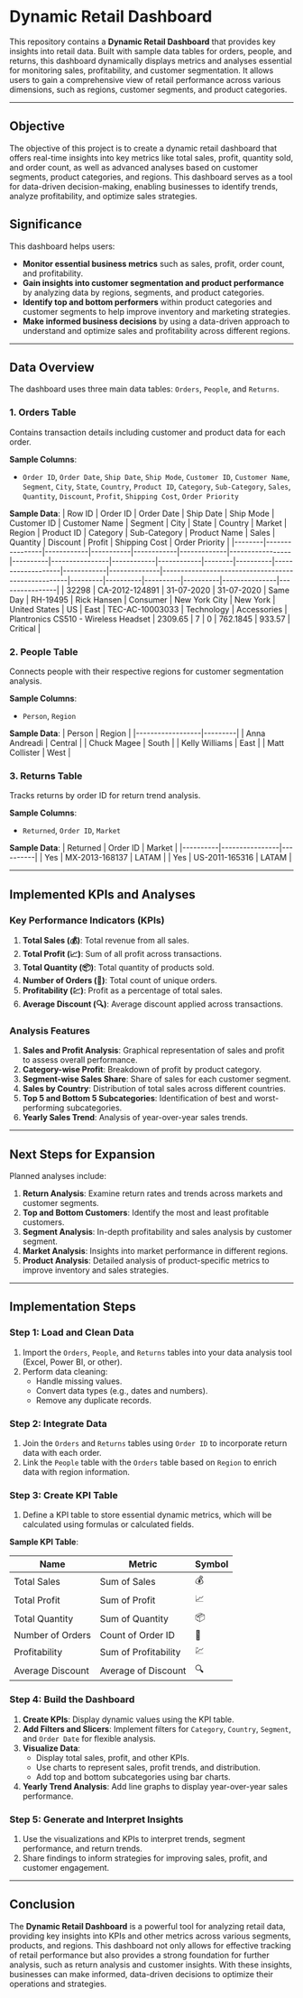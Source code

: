 # Dynamic Retail Dashboard

This repository contains a **Dynamic Retail Dashboard** that provides key insights into retail data. Built with sample data tables for orders, people, and returns, this dashboard dynamically displays metrics and analyses essential for monitoring sales, profitability, and customer segmentation. It allows users to gain a comprehensive view of retail performance across various dimensions, such as regions, customer segments, and product categories.

---

## Objective

The objective of this project is to create a dynamic retail dashboard that offers real-time insights into key metrics like total sales, profit, quantity sold, and order count, as well as advanced analyses based on customer segments, product categories, and regions. This dashboard serves as a tool for data-driven decision-making, enabling businesses to identify trends, analyze profitability, and optimize sales strategies.

## Significance

This dashboard helps users:
- **Monitor essential business metrics** such as sales, profit, order count, and profitability.
- **Gain insights into customer segmentation and product performance** by analyzing data by regions, segments, and product categories.
- **Identify top and bottom performers** within product categories and customer segments to help improve inventory and marketing strategies.
- **Make informed business decisions** by using a data-driven approach to understand and optimize sales and profitability across different regions.

---

## Data Overview

The dashboard uses three main data tables: `Orders`, `People`, and `Returns`.

### 1. Orders Table
Contains transaction details including customer and product data for each order.

**Sample Columns**:
- `Order ID`, `Order Date`, `Ship Date`, `Ship Mode`, `Customer ID`, `Customer Name`, `Segment`, `City`, `State`, `Country`, `Product ID`, `Category`, `Sub-Category`, `Sales`, `Quantity`, `Discount`, `Profit`, `Shipping Cost`, `Order Priority`

**Sample Data**:
| Row ID | Order ID       | Order Date | Ship Date | Ship Mode  | Customer ID | Customer Name   | Segment  | City           | State      | Country    | Market | Region   | Product ID        | Category   | Sub-Category | Product Name                                        | Sales   | Quantity | Discount | Profit   | Shipping Cost | Order Priority |
|--------|----------------|------------|-----------|------------|-------------|-----------------|----------|----------------|------------|------------|--------|----------|-------------------|------------|--------------|----------------------------------------------------|---------|----------|----------|----------|---------------|----------------|
| 32298  | CA-2012-124891 | 31-07-2020 | 31-07-2020 | Same Day   | RH-19495    | Rick Hansen     | Consumer | New York City  | New York   | United States | US  | East     | TEC-AC-10003033   | Technology | Accessories  | Plantronics CS510 - Wireless Headset               | 2309.65 | 7        | 0        | 762.1845 | 933.57       | Critical       |

### 2. People Table
Connects people with their respective regions for customer segmentation analysis.

**Sample Columns**:
- `Person`, `Region`

**Sample Data**:
| Person           | Region  |
|------------------|---------|
| Anna Andreadi    | Central |
| Chuck Magee      | South   |
| Kelly Williams   | East    |
| Matt Collister   | West    |

### 3. Returns Table
Tracks returns by order ID for return trend analysis.

**Sample Columns**:
- `Returned`, `Order ID`, `Market`

**Sample Data**:
| Returned | Order ID       | Market   |
|----------|----------------|----------|
| Yes      | MX-2013-168137 | LATAM    |
| Yes      | US-2011-165316 | LATAM    |

---

## Implemented KPIs and Analyses

### Key Performance Indicators (KPIs)
1. **Total Sales (💰)**: Total revenue from all sales.
2. **Total Profit (📈)**: Sum of all profit across transactions.
3. **Total Quantity (📦)**: Total quantity of products sold.
4. **Number of Orders (🛒)**: Total count of unique orders.
5. **Profitability (💹)**: Profit as a percentage of total sales.
6. **Average Discount (🔍)**: Average discount applied across transactions.

### Analysis Features
1. **Sales and Profit Analysis**: Graphical representation of sales and profit to assess overall performance.
2. **Category-wise Profit**: Breakdown of profit by product category.
3. **Segment-wise Sales Share**: Share of sales for each customer segment.
4. **Sales by Country**: Distribution of total sales across different countries.
5. **Top 5 and Bottom 5 Subcategories**: Identification of best and worst-performing subcategories.
6. **Yearly Sales Trend**: Analysis of year-over-year sales trends.

---

## Next Steps for Expansion

Planned analyses include:
1. **Return Analysis**: Examine return rates and trends across markets and customer segments.
2. **Top and Bottom Customers**: Identify the most and least profitable customers.
3. **Segment Analysis**: In-depth profitability and sales analysis by customer segment.
4. **Market Analysis**: Insights into market performance in different regions.
5. **Product Analysis**: Detailed analysis of product-specific metrics to improve inventory and sales strategies.

---

## Implementation Steps

### Step 1: Load and Clean Data
1. Import the `Orders`, `People`, and `Returns` tables into your data analysis tool (Excel, Power BI, or other).
2. Perform data cleaning:
   - Handle missing values.
   - Convert data types (e.g., dates and numbers).
   - Remove any duplicate records.

### Step 2: Integrate Data
1. Join the `Orders` and `Returns` tables using `Order ID` to incorporate return data with each order.
2. Link the `People` table with the `Orders` table based on `Region` to enrich data with region information.

### Step 3: Create KPI Table
1. Define a KPI table to store essential dynamic metrics, which will be calculated using formulas or calculated fields.

**Sample KPI Table**:

| Name           | Metric                | Symbol |
|----------------|-----------------------|--------|
| Total Sales    | Sum of Sales          | 💰     |
| Total Profit   | Sum of Profit         | 📈     |
| Total Quantity | Sum of Quantity       | 📦     |
| Number of Orders | Count of Order ID   | 🛒     |
| Profitability  | Sum of Profitability  | 💹     |
| Average Discount | Average of Discount | 🔍     |

### Step 4: Build the Dashboard
1. **Create KPIs**: Display dynamic values using the KPI table.
2. **Add Filters and Slicers**: Implement filters for `Category`, `Country`, `Segment`, and `Order Date` for flexible analysis.
3. **Visualize Data**:
   - Display total sales, profit, and other KPIs.
   - Use charts to represent sales, profit trends, and distribution.
   - Add top and bottom subcategories using bar charts.
4. **Yearly Trend Analysis**: Add line graphs to display year-over-year sales performance.

### Step 5: Generate and Interpret Insights
1. Use the visualizations and KPIs to interpret trends, segment performance, and return trends.
2. Share findings to inform strategies for improving sales, profit, and customer engagement.

---

## Conclusion

The **Dynamic Retail Dashboard** is a powerful tool for analyzing retail data, providing key insights into KPIs and other metrics across various segments, products, and regions. This dashboard not only allows for effective tracking of retail performance but also provides a strong foundation for further analysis, such as return analysis and customer insights. With these insights, businesses can make informed, data-driven decisions to optimize their operations and strategies.


